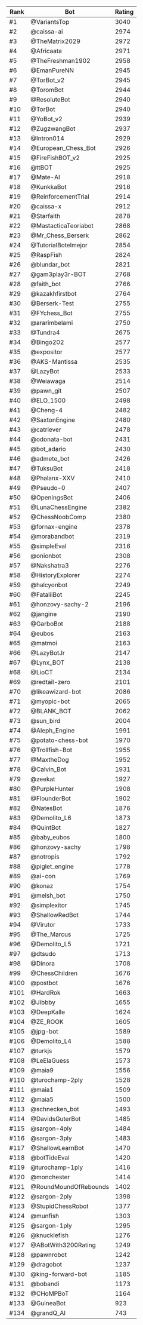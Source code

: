 Rank|Bot|Rating
---|---|---
#1|@VariantsTop|3040
#2|@caissa-ai|2974
#3|@TheMatrix2029|2972
#4|@Africaata|2971
#5|@TheFreshman1902|2958
#6|@EmanPureNN|2945
#7|@TorBot_v2|2945
#8|@ToromBot|2944
#9|@ResoluteBot|2940
#10|@TorBot|2940
#11|@YoBot_v2|2939
#12|@ZugzwangBot|2937
#13|@Intron014|2929
#14|@European_Chess_Bot|2926
#15|@FireFishBOT_v2|2925
#16|@ttBOT|2925
#17|@Mate-AI|2918
#18|@KunkkaBot|2916
#19|@ReinforcementTrial|2914
#20|@caissa-x|2912
#21|@Starfaith|2878
#22|@MastacticaTeoriabot|2868
#23|@Mr_Chess_Berserk|2862
#24|@TutorialBotelmejor|2854
#25|@RaspFish|2824
#26|@blundar_bot|2821
#27|@gam3play3r-BOT|2768
#28|@faith_bot|2766
#29|@kazakhfirstbot|2764
#30|@Berserk-Test|2755
#31|@FYchess_Bot|2755
#32|@ararimbelami|2750
#33|@Tundra4|2675
#34|@Bingo202|2577
#35|@expositor|2577
#36|@AKS-Mantissa|2535
#37|@LazyBot|2533
#38|@Weiawaga|2514
#39|@pawn_git|2507
#40|@ELO_1500|2498
#41|@Cheng-4|2482
#42|@SaxtonEngine|2480
#43|@catriever|2478
#44|@odonata-bot|2431
#45|@bot_adario|2430
#46|@admete_bot|2426
#47|@TuksuBot|2418
#48|@Phalanx-XXV|2410
#49|@Pseudo-0|2407
#50|@OpeningsBot|2406
#51|@LunaChessEngine|2382
#52|@ChessNoobComp|2380
#53|@fornax-engine|2378
#54|@morabandbot|2319
#55|@simpleEval|2316
#56|@onionbot|2308
#57|@Nakshatra3|2276
#58|@HistoryExplorer|2274
#59|@halcyonbot|2249
#60|@FataliiBot|2245
#61|@honzovy-sachy-2|2196
#62|@jangine|2190
#63|@GarboBot|2188
#64|@eubos|2163
#65|@matmoi|2163
#66|@LazyBotJr|2147
#67|@Lynx_BOT|2138
#68|@LioCT|2134
#69|@redtail-zero|2101
#70|@likeawizard-bot|2086
#71|@myopic-bot|2065
#72|@BLANK_BOT|2062
#73|@sun_bird|2004
#74|@Aleph_Engine|1991
#75|@potato-chess-bot|1970
#76|@Trollfish-Bot|1955
#77|@MaxtheDog|1952
#78|@Calvin_Bot|1931
#79|@zeekat|1927
#80|@PurpleHunter|1908
#81|@FlounderBot|1902
#82|@NatesBot|1876
#83|@Demolito_L6|1873
#84|@QuintBot|1827
#85|@baby_eubos|1800
#86|@honzovy-sachy|1798
#87|@notropis|1792
#88|@piglet_engine|1778
#89|@ai-con|1769
#90|@konaz|1754
#91|@melsh_bot|1750
#92|@simplexitor|1745
#93|@ShallowRedBot|1744
#94|@Virutor|1733
#95|@The_Marcus|1725
#96|@Demolito_L5|1721
#97|@dtsudo|1713
#98|@Dinora|1708
#99|@ChessChildren|1676
#100|@postbot|1676
#101|@HardRok|1663
#102|@Jibbby|1655
#103|@DeepKalle|1624
#104|@ZE_ROOK|1605
#105|@jpg-bot|1589
#106|@Demolito_L4|1588
#107|@turkjs|1579
#108|@LeElaGuess|1573
#109|@maia9|1556
#110|@turochamp-2ply|1528
#111|@maia1|1509
#112|@maia5|1500
#113|@schnecken_bot|1493
#114|@DavidsGuterBot|1485
#115|@sargon-4ply|1484
#116|@sargon-3ply|1483
#117|@ShallowLearnBot|1470
#118|@botTideEval|1420
#119|@turochamp-1ply|1416
#120|@monchester|1414
#121|@RoundMoundOfRebounds|1402
#122|@sargon-2ply|1398
#123|@StupidChessRobot|1377
#124|@munfish|1303
#125|@sargon-1ply|1295
#126|@knucklefish|1276
#127|@ABotWith3200Rating|1249
#128|@pawnrobot|1242
#129|@dragobot|1237
#130|@king-forward-bot|1185
#131|@bobandi|1173
#132|@CHoMPBoT|1164
#133|@GuineaBot|923
#134|@grandQ_AI|743
